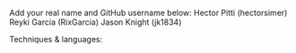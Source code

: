 Add your real name and GitHub username below: 
Hector Pitti (hectorsimer) 
Reyki Garcia (RixGarcia)
Jason Knight (jk1834)

Techniques & languages:
